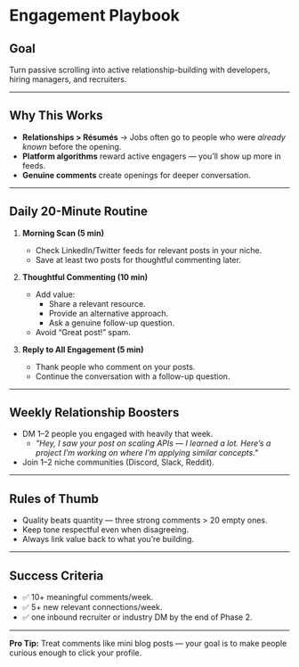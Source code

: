 # Engagement Playbook

## Goal

Turn passive scrolling into active relationship-building with developers, hiring managers, and recruiters.

---

## Why This Works

- **Relationships > Résumés** → Jobs often go to people who were *already known* before the opening.
- **Platform algorithms** reward active engagers — you’ll show up more in feeds.
- **Genuine comments** create openings for deeper conversation.

---

## Daily 20-Minute Routine

1. **Morning Scan (5 min)**
    - Check LinkedIn/Twitter feeds for relevant posts in your niche.
    - Save at least two posts for thoughtful commenting later.

2. **Thoughtful Commenting (10 min)**
    - Add value:
        - Share a relevant resource.
        - Provide an alternative approach.
        - Ask a genuine follow-up question.
    - Avoid “Great post!” spam.

3. **Reply to All Engagement (5 min)**
    - Thank people who comment on your posts.
    - Continue the conversation with a follow-up question.

---

## Weekly Relationship Boosters

- DM 1–2 people you engaged with heavily that week.
    - *"Hey, I saw your post on scaling APIs — I learned a lot. Here’s a project I’m working on where I’m applying
      similar concepts."*
- Join 1–2 niche communities (Discord, Slack, Reddit).

---

## Rules of Thumb

- Quality beats quantity — three strong comments > 20 empty ones.
- Keep tone respectful even when disagreeing.
- Always link value back to what you’re building.

---

## Success Criteria

- ✅ 10+ meaningful comments/week.
- ✅ 5+ new relevant connections/week.
- ✅ one inbound recruiter or industry DM by the end of Phase 2.

---

**Pro Tip:** Treat comments like mini blog posts — your goal is to make people curious enough to click your profile.

